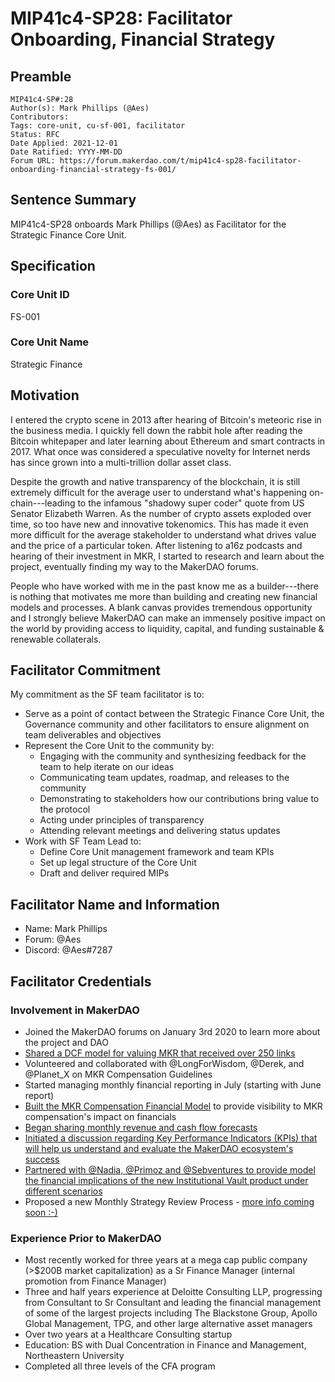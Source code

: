 # MIP41c4-SP28: Facilitator Onboarding, Financial Strategy

## Preamble

```
MIP41c4-SP#:28
Author(s): Mark Phillips (@Aes)
Contributors:
Tags: core-unit, cu-sf-001, facilitator
Status: RFC 
Date Applied: 2021-12-01
Date Ratified: YYYY-MM-DD
Forum URL: https://forum.makerdao.com/t/mip41c4-sp28-facilitator-onboarding-financial-strategy-fs-001/
```

## Sentence Summary

MIP41c4-SP28 onboards Mark Phillips (@Aes) as Facilitator for the Strategic Finance Core Unit.

## Specification

### Core Unit ID

FS-001

### Core Unit Name

Strategic Finance

## Motivation

I entered the crypto scene in 2013 after hearing of Bitcoin's meteoric rise in the business media. I quickly fell down the rabbit hole after reading the Bitcoin whitepaper and later learning about Ethereum and smart contracts in 2017. What once was considered a speculative novelty for Internet nerds has since grown into a multi-trillion dollar asset class. 

Despite the growth and native transparency of the blockchain, it is still extremely difficult for the average user to understand what's happening on-chain---leading to the infamous "shadowy super coder" quote from US Senator Elizabeth Warren. As the number of crypto assets exploded over time, so too have new and innovative  tokenomics. This has made it even more difficult for the average stakeholder to understand what drives value and the price of a particular token. After listening to a16z podcasts and hearing of their investment in MKR, I started to research and learn about the project, eventually finding my way to the MakerDAO forums.

People who have worked with me in the past know me as a builder---there is nothing that motivates me more than building and creating new financial models and processes. A blank canvas provides tremendous opportunity and I strongly believe MakerDAO can make an immensely positive impact on the world by providing access to liquidity, capital, and funding sustainable & renewable collaterals.

## Facilitator Commitment

My commitment as the SF team facilitator is to:

- Serve as a point of contact between the Strategic Finance Core Unit, the Governance community and other facilitators to ensure alignment on team deliverables and objectives
- Represent the Core Unit to the community by:
	- Engaging with the community and synthesizing feedback for the team to help iterate on our ideas
	- Communicating team updates, roadmap, and releases to the community
	- Demonstrating to stakeholders how our contributions bring value to the protocol
	- Acting under principles of transparency
	- Attending relevant meetings and delivering status updates
- Work with SF Team Lead to:
	- Define Core Unit management framework and team KPIs
	- Set up legal structure of the Core Unit
	- Draft and deliver required MIPs

## Facilitator Name and Information

- Name: Mark Phillips
- Forum: @Aes
- Discord: @Aes#7287

## Facilitator Credentials

### Involvement in MakerDAO

- Joined the MakerDAO forums on January 3rd 2020 to learn more about the project and DAO
- [Shared a DCF model for valuing MKR that received over 250 links](https://forum.makerdao.com/t/a-framework-for-valuing-mkr/7442)
- Volunteered and collaborated with @LongForWisdom, @Derek, and @Planet_X on MKR Compensation Guidelines
- Started managing monthly financial reporting in July (starting with June report)
- [Built the MKR Compensation Financial Model](https://forum.makerdao.com/t/mkr-compensation-financial-model/9038) to provide visibility to MKR compensation's impact on financials
- [Began sharing monthly revenue and cash flow forecasts](https://forum.makerdao.com/t/makerdao-budget-simulator-as-of-7-21-21-revenue-cash-flow-forecast/9469)
- [Initiated a discussion regarding Key Performance Indicators (KPIs) that will help us understand and evaluate the MakerDAO ecosystem's success](https://forum.makerdao.com/t/discussion-makerdao-key-performance-indicators-kpis-capital-allocation/7863)
- [Partnered with @Nadia, @Primoz and @Sebventures to provide model the financial implications of the new Institutional Vault product under different scenarios](https://forum.makerdao.com/t/institutional-vaults-economics-terms/9989)
- Proposed a new Monthly Strategy Review Process - [more info coming soon :-)](https://forum.makerdao.com/t/monthly-strategy-review-process-review-discussion-public-call-on-10-26-21-1-30pm-utc/11183)

### Experience Prior to MakerDAO

- Most recently worked for three years at a mega cap public company (>$200B market capitalization) as a Sr Finance Manager (internal promotion from Finance Manager)
- Three and half years experience at Deloitte Consulting LLP, progressing from Consultant to Sr Consultant and leading the financial management of some of the largest projects including The Blackstone Group, Apollo Global Management, TPG, and other large alternative asset managers
- Over two years at a Healthcare Consulting startup
- Education: BS with Dual Concentration in Finance and Management, Northeastern University
- Completed all three levels of the CFA program